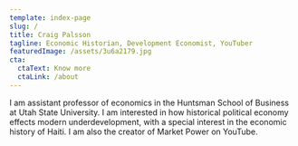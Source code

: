 ```yaml
---
template: index-page
slug: /
title: Craig Palsson
tagline: Economic Historian, Development Economist, YouTuber
featuredImage: /assets/3u6a2179.jpg
cta:
  ctaText: Know more
  ctaLink: /about
---
```

I am assistant professor of economics in the Huntsman School of Business at Utah State University. I am interested in how historical political economy effects modern underdevelopment, with a special interest in the economic history of Haiti. I am also the creator of Market Power on YouTube.